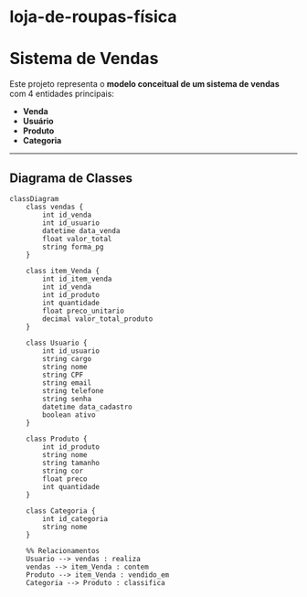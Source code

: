 ﻿# loja-de-roupas-física

# Sistema de Vendas

Este projeto representa o **modelo conceitual de um sistema de vendas** com 4 entidades principais:  
- **Venda**  
- **Usuário**  
- **Produto**  
- **Categoria**  

---

## Diagrama de Classes

```mermaid
classDiagram
    class vendas {
        int id_venda
        int id_usuario
        datetime data_venda
        float valor_total
        string forma_pg
    }

    class item_Venda {
        int id_item_venda
        int id_venda
        int id_produto
        int quantidade
        float preco_unitario
        decimal valor_total_produto
    }

    class Usuario {
        int id_usuario
        string cargo
        string nome
        string CPF
        string email
        string telefone
        string senha
        datetime data_cadastro
        boolean ativo
    }

    class Produto {
        int id_produto
        string nome
        string tamanho
        string cor
        float preco
        int quantidade
    }

    class Categoria {
        int id_categoria
        string nome
    }

    %% Relacionamentos
    Usuario --> vendas : realiza
    vendas --> item_Venda : contem
    Produto --> item_Venda : vendido_em
    Categoria --> Produto : classifica


